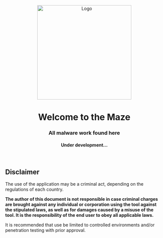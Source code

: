 <div align="center">
  <a href="https://github.com/m-aze/incident-response-port">
    <img alt="Logo" src="https://gyazo.com/cb01ca19a42d17b48e1145c750c1939d" width="300"/>
  </a>
  <h1>Welcome to the Maze</h1>
  <h3> All malware work found here </h3>

  <h4>Under development...</h4>
</div>
<br/>


## Disclaimer

The use of the application may be a criminal act, depending on the regulations of each country.

**The author of this document is not responsible in case criminal charges are brought against any individual or corporation using the tool against the stipulated laws, as well as for damages caused by a misuse of the tool. It is the responsibility of the end user to obey all applicable laws.**

It is recommended that use be limited to controlled environments and/or penetration testing with prior approval.
